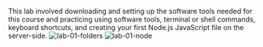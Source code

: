 This lab involved downloading and setting up the software tools needed for this course and practicing using software tools, terminal or shell commands, keyboard shortcuts, and creating your first Node.js JavaScript file on the server-side.
![lab-01-folders](https://user-images.githubusercontent.com/82883879/172036066-2c24d680-b978-47b4-8dc6-e9fce36eeea0.png)
![lab-01-node](https://user-images.githubusercontent.com/82883879/172036080-6e10a801-49d9-4072-a7a6-5b447f992c84.png)
